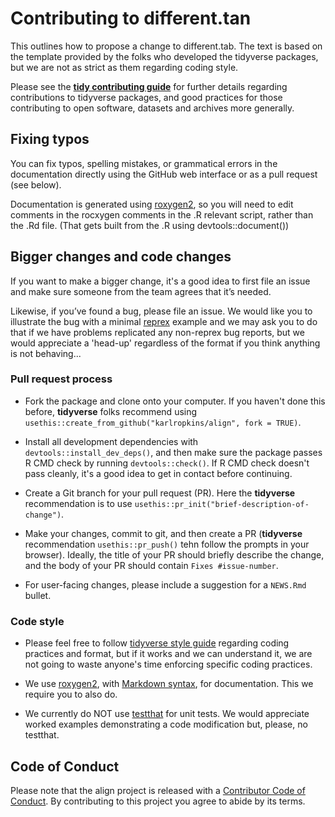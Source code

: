 # Contributing to **different.tan**

This outlines how to propose a change to different.tab. The text is based on the template provided by the folks who developed the tidyverse packages, but 
we are not as strict as them regarding coding style.

Please see the [**tidy contributing guide**](https://rstd.io/tidy-contrib) for further details regarding contributions to tidyverse packages, and 
good practices for those contributing to open software, datasets and archives more generally. 

## Fixing typos

You can fix typos, spelling mistakes, or grammatical errors in the documentation directly using the GitHub web interface or as a pull request (see below).

Documentation is generated using [roxygen2](https://roxygen2.r-lib.org/articles/roxygen2.html), so you will need to edit comments in the rocxygen comments 
in the .R relevant script, rather than the .Rd file. (That gets built from the .R using devtools::document())   

## Bigger changes and code changes

If you want to make a bigger change, it's a good idea to first file an issue and make sure someone from the team agrees that it’s needed. 

Likewise, if you’ve found a bug, please file an issue. We would like you to illustrate the bug with a minimal 
[reprex](https://www.tidyverse.org/help/#reprex) example and we may ask you to do that if we have problems replicated any non-reprex bug reports, but 
we would appreciate a 'head-up' regardless of the format if you think anything is not behaving...

### Pull request process

*   Fork the package and clone onto your computer. If you haven't done this before, **tidyverse** folks recommend using 
    `usethis::create_from_github("karlropkins/align", fork = TRUE)`.

*   Install all development dependencies with `devtools::install_dev_deps()`, and then make sure the package passes R CMD check by running `devtools::check()`. 
    If R CMD check doesn't pass cleanly, it's a good idea to get in contact before continuing. 

*   Create a Git branch for your pull request (PR). Here the **tidyverse** recommendation is to use `usethis::pr_init("brief-description-of-change")`.

*   Make your changes, commit to git, and then create a PR (**tidyverse** recommendation `usethis::pr_push()` tehn follow the prompts in your browser).
    Ideally, the title of your PR should briefly describe the change, and the body of your PR should contain `Fixes #issue-number`.

*   For user-facing changes, please include a suggestion for a `NEWS.Rmd` bullet. 

### Code style

*   Please feel free to follow [tidyverse style guide](https://style.tidyverse.org) regarding coding practices and format, but if it works and 
    we can understand it, we are not going to waste anyone's time enforcing specific coding practices.  

*   We use [roxygen2](https://cran.r-project.org/package=roxygen2), with [Markdown syntax](https://cran.r-project.org/web/packages/roxygen2/vignettes/rd-formatting.html), 
    for documentation. This we require you to also do.  

*   We currently do NOT use [testthat](https://cran.r-project.org/package=testthat) for unit tests. We would appreciate worked examples demonstrating a code modification 
    but, please, no testthat.  

## Code of Conduct

Please note that the align project is released with a
[Contributor Code of Conduct](CODE_OF_CONDUCT.md). By contributing to this
project you agree to abide by its terms.
